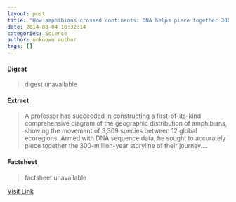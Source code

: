 ```yaml
---
layout: post
title: "How amphibians crossed continents: DNA helps piece together 300-million-year journey"
date: 2014-08-04 16:32:14
categories: Science
author: unknown author
tags: []
---
```



#### Digest
>digest unavailable

#### Extract
>A professor has succeeded in constructing a first-of-its-kind comprehensive diagram of the geographic distribution of amphibians, showing the movement of 3,309 species between 12 global ecoregions. Armed with DNA sequence data, he sought to accurately piece together the 300-million-year storyline of their journey....

#### Factsheet
>factsheet unavailable

[Visit Link](http://feeds.sciencedaily.com/~r/sciencedaily/~3/Pp-LQQKXZLA/140804123214.htm)



